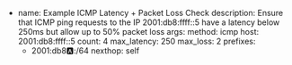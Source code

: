   - name: Example ICMP Latency + Packet Loss Check
    description: Ensure that ICMP ping requests to the IP 2001:db8:ffff::5 have a latency below 250ms but allow up to 50% packet loss
    args:
      method: icmp
      host: 2001:db8:ffff::5
      count: 4
      max_latency: 250
      max_loss: 2
    prefixes:
      - 2001:db8:a::/64
    nexthop: self
